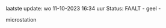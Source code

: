 laatste update: 
wo 11-10-2023 16:34   uur 
Status: FAALT - geel - 
<div class="service Y">microstation</div>